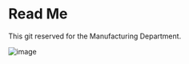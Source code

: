 # Read Me
This git reserved for the Manufacturing Department.

![image](https://user-images.githubusercontent.com/96438831/212081749-c43d91dc-7df8-4726-8d1e-0a8deeab1dac.png)
